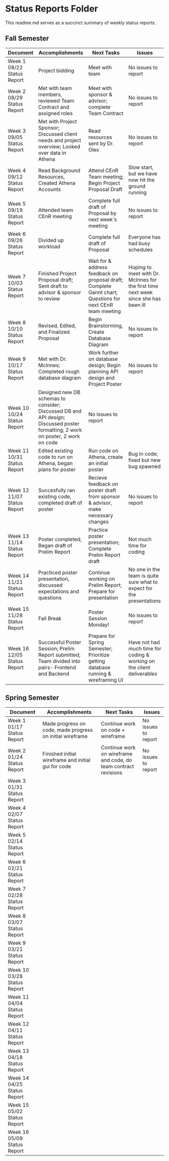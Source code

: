 # Status Reports Folder
This readme.md serves as a succinct summary of weekly status reports.

## Fall Semester

| Document | Accomplishments | Next Tasks | Issues |
|---|---|---|---|
| Week 1 08/22 Status Report | Project bidding | Meet with team | No issues to report |
| Week 2 08/29 Status Report | Met with team members, reviewed Team Contract and assigned roles | Meet with sponsor & advisor; complete Team Contract | No issues to report |
| Week 3 09/05 Status Report | Met with Project Sponsor; Discussed client needs and project overview; Looked over data in Athena | Read resources sent by Dr. Olex | No issues to report |
| Week 4 09/12 Status Report | Read Background Resources, Created Athena Accounts | Attend CEnR Team meeting; Begin Project Proposal Draft | Slow start, but we have now hit the ground running |
| Week 5 09/19 Status Report | Attended team CEnR meeting | Complete full draft of Proposal by next week's meeting | No issues to report |
| Week 6 09/26 Status Report | Divided up workload | Complete full draft of Proposal | Everyone has had busy schedules |
| Week 7 10/03 Status Report | Finished Project Proposal draft; Sent draft to advisor & sponsor to review | Wait for & address feedback on proposal draft; Complete Gannt chart; Questions for next CEnR team meeting | Hoping to meet with Dr. McInnes for the first time next week since she has been ill |
| Week 8 10/10 Status Report | Revised, Edited, and Finalized Proposal | Begin Brainstorming, Create Database Diagram | No issues to report |
| Week 9 10/17 Status Report | Met with Dr. McInnes; Completed rough database diagram | Work further on database design; Begin planning API design and Project Poster | No issues to report |
| Week 10 10/24 Status Report | Designed new DB schemas to consider; Discussed DB and API design; Discussed poster formatting; 2 work on poster, 2 work on code | No issues to report |
| Week 11 10/31 Status Report | Edited existing code to run on Athena, began plans for poster | Run code on Athena, create an initial poster | Bug in code; fixed but new bug spawned |
| Week 12 11/07 Status Report | Succesfully ran existing code, completed draft of poster | Recieve feedback on poster draft from sponsor & advisor, make necessary changes | No issues to report |
| Week 13 11/14 Status Report | Poster completed; Began draft of Prelim Report | Practice poster presentation; Complete Prelim Report draft | Not much time for coding |
| Week 14 11/21 Status Report | Practiced poster presentation, discussed expectations and questions | Continue working on Prelim Report; Prepare for presentation | No one in the team is quite sure what to expect for the presentations |
| Week 15 11/28 Status Report | Fall Break | Poster Session Monday! | No issues to report |
| Week 16 12/05 Status Report | Successful Poster Session; Prelim Report submitted; Team divided into pairs- Frontend and Backend | Prepare for Spring Semester; Prioritize getting database running & wireframing UI | Have not had much time for coding & working on the client deliverables |

## Spring Semester

| Document | Accomplishments | Next Tasks | Issues |
|---|---|---|---|
| Week 1 01/17 Status Report | Made progress on code, made progress on initial wireframe | Continue work on code + wireframe | No issues to report |
| Week 2 01/24 Status Report | Finished initial wireframe and initial gui for code | Continue work on wireframe and code, do team contract revisions | No issues to report |
| Week 3 01/31 Status Report | | | |
| Week 4 02/07 Status Report | | | |
| Week 5 02/14 Status Report | | | |
| Week 6 02/21 Status Report | | | |
| Week 7 02/28 Status Report | | | |
| Week 8 03/07 Status Report | | | |
| Week 9 03/21 Status Report | | | |
| Week 10 03/28 Status Report | | | |
| Week 11 04/04 Status Report | | | |
| Week 12 04/11 Status Report | | | |
| Week 13 04/18 Status Report | | | |
| Week 14 04/25 Status Report | | | |
| Week 15 05/02 Status Report | | | |
| Week 16 05/09 Status Report | | | |
